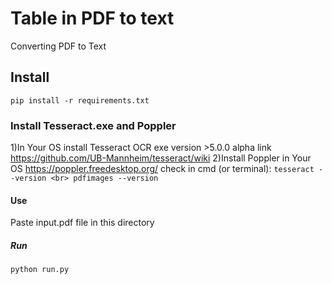 # Table in PDF to text
Converting PDF to Text


## Install
```
pip install -r requirements.txt
```
### Install Tesseract.exe and Poppler
1)In Your OS install Tesseract OCR exe version >5.0.0 alpha link https://github.com/UB-Mannheim/tesseract/wiki
2)Install Poppler in Your OS https://poppler.freedesktop.org/
check in cmd (or terminal):
``
tesseract --version <br>
pdfimages --version
``
#### Use
Paste input.pdf file in this directory
##### Run
```
python run.py
```
